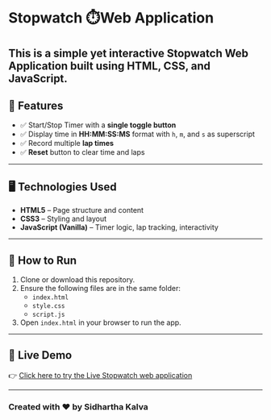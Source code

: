 # Stopwatch ⏱️Web Application

This is a simple yet interactive **Stopwatch Web Application** built using **HTML, CSS, and JavaScript**.  
---

## 🎯 Features

- ✅ Start/Stop Timer with a **single toggle button**
- ✅ Display time in **HH:MM:SS:MS** format with `h`, `m`, and `s` as superscript
- ✅ Record multiple **lap times**
- ✅ **Reset** button to clear time and laps

---

## 🖥️ Technologies Used

- **HTML5** – Page structure and content
- **CSS3** – Styling and layout
- **JavaScript (Vanilla)** – Timer logic, lap tracking, interactivity

---

## 🚀 How to Run

1. Clone or download this repository.
2. Ensure the following files are in the same folder:
   - `index.html`
   - `style.css`
   - `script.js`
3. Open `index.html` in your browser to run the app.


---
## 🔗 Live Demo

👉 [Click here to try the Live Stopwatch web application](https://stopwatch29.netlify.app/)

---

### Created with ❤️ by Sidhartha Kalva



